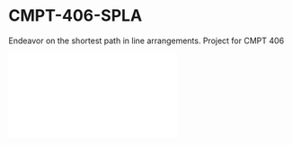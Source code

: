 # CMPT-406-SPLA
Endeavor on the shortest path in line arrangements. Project for CMPT 406

![cover.png](The_Shortest_Path_in_Line_Arrangements.pdf)
